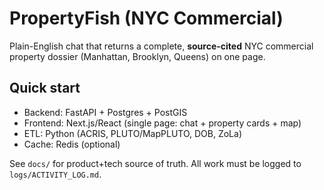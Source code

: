 # PropertyFish (NYC Commercial)
Plain-English chat that returns a complete, **source-cited** NYC commercial property dossier (Manhattan, Brooklyn, Queens) on one page.

## Quick start
- Backend: FastAPI + Postgres + PostGIS
- Frontend: Next.js/React (single page: chat + property cards + map)
- ETL: Python (ACRIS, PLUTO/MapPLUTO, DOB, ZoLa)
- Cache: Redis (optional)

See `docs/` for product+tech source of truth. All work must be logged to `logs/ACTIVITY_LOG.md`.

